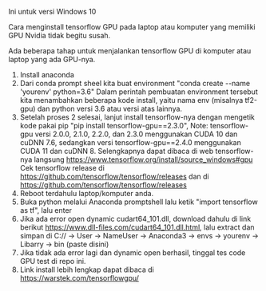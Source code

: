 Ini untuk versi Windows 10

Cara menginstall tensorflow GPU pada laptop atau komputer yang memiliki GPU Nvidia tidak begitu susah.

Ada beberapa tahap untuk menjalankan tensorflow GPU di komputer atau laptop yang ada GPU-nya.
1. Install anaconda
2. Dari conda prompt sheel kita buat environment "conda create --name 'yourenv' python=3.6"
   Dalam perintah pembuatan environment tersebut kita menambahkan beberapa kode install, yaitu nama env (misalnya tf2-gpu) dan python versi 3.6 atau versi atas lainnya.
3. Setelah proses 2 selesai, lanjut install tensorflow-nya dengan mengetik kode pakai pip "pip install tensorflow-gpu==2.3.0", 
   Note: tensorflow-gpu versi 2.0.0, 2.1.0, 2.2.0, dan 2.3.0 menggunakan CUDA 10 dan cuDNN 7.6, sedangkan versi tensorflow-gpu==2.4.0 menggunakan CUDA 11 dan cuDNN          8. Selengkapnya dapat dibaca di web tensorflow-nya langsung https://www.tensorflow.org/install/source_windows#gpu
   Cek tensorflow release di https://github.com/tensorflow/tensorflow/releases dan di https://github.com/tensorflow/tensorflow/releases
4. Reboot terdahulu laptop/komputer anda.
5. Buka python melalui Anaconda promptshell lalu ketik "import tensorflow as tf", lalu enter
6. Jika ada error open dynamic cudart64_101.dll, download dahulu di link berikut https://www.dll-files.com/cudart64_101.dll.html, lalu extract dan simpan di C:// ->    User -> NameUser -> Anaconda3 -> envs -> yourenv -> Libarry -> bin (paste disini)
7. Jika tidak ada error lagi dan dynamic open berhasil, tinggal tes code GPU test di repo ini.
8. Link install lebih lengkap dapat dibaca di https://warstek.com/tensorflowgpu/
